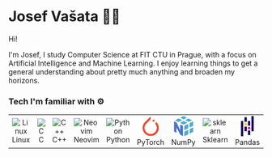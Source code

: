 # Josef Vašata 👨‍💻

Hi!

I'm Josef, I study Computer Science at FIT CTU in Prague, with a focus on Artificial Intelligence and Machine Learning.
I enjoy learning things to get a general understanding about pretty much anything and broaden my horizons.

### Tech I'm familiar with ⚙️
<table>
  <tr>
    <td align="center">
        <img src="https://cdn.jsdelivr.net/gh/devicons/devicon@latest/icons/linux/linux-original.svg" alt="Linux" width="40" height="40"/><br>Linux
    </td>
    <td align="center">
        <img src="https://devicon-website.vercel.app/api/c/original.svg" alt="C" width="40" height="40"/><br>C
    </td>
    <td align="center">
        <img src="https://devicon-website.vercel.app/api/cplusplus/original.svg" alt="C++" width="40" height="40"/><br>C++
    </td>
    <td align="center">
        <img src="https://cdn.jsdelivr.net/gh/devicons/devicon@latest/icons/neovim/neovim-original.svg" alt="Neovim" width="40" height="40"/><br>Neovim
    </td>
    <td align="center">
      <img src="https://cdn.iconscout.com/icon/free/png-256/free-python-logo-icon-download-in-svg-png-gif-file-formats--technology-social-media-vol-5-pack-logos-icons-3030224.png?f=webp&w=256" alt="Python" width="40" height="40"/><br>Python
    </td>
    <td align="center">
      <img src="https://raw.githubusercontent.com/devicons/devicon/master/icons/pytorch/pytorch-original.svg" alt="PyTorch" width="40" height="40"/><br>PyTorch
    </td>
    <td align="center">
        <img src="https://raw.githubusercontent.com/devicons/devicon/master/icons/numpy/numpy-original.svg" alt="NumPy" width="40" height="40"/><br>NumPy
    </td>
     <td align="center">
      <img src="https://upload.wikimedia.org/wikipedia/commons/thumb/0/05/Scikit_learn_logo_small.svg/2560px-Scikit_learn_logo_small.svg.png" alt="sklearn" width="40" height="40"/><br>Sklearn
    </td>
    <td align="center">
      <img src="https://raw.githubusercontent.com/devicons/devicon/master/icons/pandas/pandas-original.svg" alt="Pandas" width="40" height="40"/><br>Pandas
    </td>
    <td align="center">
      <img src="https://cdn.jsdelivr.net/gh/devicons/devicon@latest/icons/selenium/selenium-original.svg" alt="Selenium" width="40" height="40"/><br>Selenium
    </td>
  </tr>

</table>

<!--
**vasatjos/vasatjos** is a ✨ _special_ ✨ repository because its `README.md` (this file) appears on your GitHub profile.

Here are some ideas to get you started:

- 🔭 I’m currently working on ...
- 🌱 I’m currently learning ...
- 👯 I’m looking to collaborate on ...
- 🤔 I’m looking for help with ...
- 💬 Ask me about ...
- 📫 How to reach me: ...
- 😄 Pronouns: ...
- ⚡ Fun fact: ...
-->
